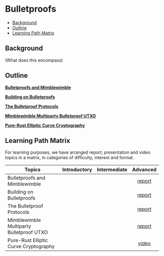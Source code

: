 # Bulletproofs

- [Background](#background)
- [Outline](#outline)
- [Learning Path Matrix](#learning-path-matrix)

## Background

(What does this encompass)

## Outline

[**Bulletproofs and Mimblewimble**](cryptography/bulletproofs-and-mimblewimble/MainReport.md)



[**Building on Bulletproofs**](cryptography/building-on-bulletproofs/link.md)



[**The Bulletproof Protocols**](cryptography/bulletproofs-protocols/MainReport.md)



[**Mimblewimble Multiparty Bulletproof UTXO**](protocols/mimblewimble-mp-bp-utxo/MainReport.md)



[**Pure-Rust Elliptic Curve Cryptography**](cryptography/pure-rust-ecc/pure-rust-ecc.md)



## Learning Path Matrix 

For learning purposes, we have arranged report, presentation and video topics in a matrix, in categories of difficulty, interest and format.

| Topics                                   | Introductory | Intermediate |                           Advanced                           |
| ---------------------------------------- | :----------: | :----------: | :----------------------------------------------------------: |
| Bulletproofs and Mimblewimble            |              |              | [report](cryptography/bulletproofs-and-mimblewimble/MainReport.md) |
| Building on Bulletproofs                 |              |              |   [report](cryptography/building-on-bulletproofs/link.md)    |
| The Bulletproof Protocols                |              |              | [report](cryptography/bulletproofs-protocols/MainReport.md)  |
| Mimblewimble Multiparty Bulletproof UTXO |              |              |  [report](protocols/mimblewimble-mp-bp-utxo/MainReport.md)   |
| Pure-Rust Elliptic Curve Cryptography    |              |              |     [video](cryptography/pure-rust-ecc/pure-rust-ecc.md)     |


